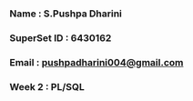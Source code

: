 ### Name : S.Pushpa Dharini
### SuperSet ID : 6430162
### Email : pushpadharini004@gmail.com
### Week 2 : PL/SQL
